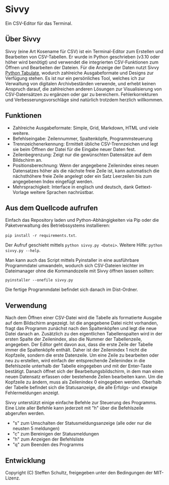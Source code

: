 # Sivvy
Ein CSV-Editor für das Terminal.

## Über Sivvy

Sivvy (eine Art Kosename für CSV) ist ein Terminal-Editor zum Erstellen und Bearbeiten von CSV-Tabellen. Er wurde in Python geschrieben (v3.10 oder höher wird benötigt) und verwendet die integrierten CSV-Funktionen zum Öffnen und Bearbeiten der Dateien. Für die Anzeige der Daten nutzt Sivvy [Python Tabulate](https://pypi.org/project/tabulate/), wodurch zahlreiche Ausgabeformate und Designs zur Verfügung stehen. Es ist nur ein persönliches Tool, welches ich zur Verwaltung von digitalen Archivbeständen verwende, und erhebt keinen Anspruch darauf, die zahlreichen anderen Lösungen zur Visualisierung von CSV-Datensätzen zu ergänzen oder gar zu bereichern. Fehlerkorrekturen und Verbesserungsvorschläge sind natürlich trotzdem herzlich willkommen. 

## Funktionen

* Zahlreiche Ausgabeformate: Simple, Grid, Markdown, HTML und viele weitere.
* Befehlseingabe: Zeilennummer, Spaltenköpfe, Programmsteuerung
* Trennzeichenerkennung: Ermittelt übliche CSV-Trennzeichen und legt sie beim Öffnen der Datei für die Eingabe neuer Daten fest.
* Zeilenbegrenzung: Zeigt nur die gewünschten Datensätze auf dem Bildschirm an.
* Positionsberechnung: Wenn der angegebene Zeilenindex eines neuen Datensatzes höher als die nächste freie Zeile ist, kann automatisch die nächsthöhere freie Zeile angelegt oder ein Satz Leerzeilen bis zum angegebenen Index eingefügt werden.
* Mehrsprachigkeit: Interface in englisch und deutsch, dank Gettext-Vorlage weitere Sprachen nachrüstbar.

## Aus dem Quellcode aufrufen

Einfach das Repository laden und Python-Abhängigkeiten via Pip oder die Paketverwaltung des Betriebssystems installieren: 

`pip install -r requirements.txt`. 

Der Aufruf geschieht mittels `python sivvy.py <Datei>`. Weitere Hilfe: `python sivvy.py --help`. 

Man kann auch das Script mittels Pyinstaller in eine ausführbare Programmdatei umwandeln, wodurch sich CSV-Dateien leichter im Dateimanager ohne die Kommandozeile mit Sivvy öffnen lassen sollten: 

`pyinstaller --onefile sivvy.py`

Die fertige Programmdatei befindet sich danach im Dist-Ordner. 

## Verwendung

Nach dem Öffnen einer CSV-Datei wird die Tabelle als formatierte Ausgabe auf dem Bildschirm angezeigt. Ist die angegebene Datei nicht vorhanden, fragt das Programm zunächst nach den Spaltenköpfen und legt die neue Datei danach an. Zusätzlich zu den eigentlichen Tabellenspalten wird in der ersten Spalte der Zeilenindex, also die Nummer der Tabellenzeile, angegeben. Der Editor geht davon aus, dass die erste Zeile der Tabelle immer die Spaltenköpfe enthält. Daher ist der Zeilenindex 1 nicht die Kopfzeile, sondern die erste Datenzeile. Um eine Zeile zu bearbeiten oder neu zu erstellen, wird einfach der entsprechende Zeilenindex in die Befehlszeile unterhalb der Tabelle eingegeben und mit der Enter-Taste bestätigt. Danach öffnet sich der Bearbeitungsbildschirm, in dem man einen neuen Datensatz erfassen oder bestehende Zeilen bearbeiten kann. Um die Kopfzeile zu ändern, muss als Zeilenindex 0 eingegeben werden. Oberhalb der Tabelle befindet sich die Statusanzeige, die alle Erfolgs- und etwaige Fehlermeldungen anzeigt.

Sivvy unterstützt einige einfache Befehle zur Steuerung des Programms. Eine Liste aller Befehle kann jederzeit mit "h" über die Befehlszeile abgerufen werden.

* "s" zum Umschalten der Statusmeldungsanzeige (alle oder nur die neusten 5 meldungen)
* "c" zum Bereinigen der Statusmeldungen
* "h" zum Anzeigen der Befehlsliste
* "q" zum Beenden des Programms

## Entwicklung

Copyright (C) Steffen Schultz, freigegeben unter den Bedingungen der MIT-Lizenz. 
